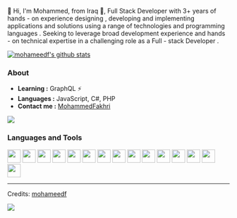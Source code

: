 👋 Hi, I'm Mohammed, from Iraq 🚀,
Full Stack Developer with 3+ years of hands - on experience designing , developing and implementing applications and solutions using a range of technologies and programming languages . Seeking to leverage broad development experience and hands - on technical expertise in a challenging role as a Full - stack Developer .

[![mohameedf's github stats](https://github-readme-stats.vercel.app/api?username=mohameedf&show_icons=true&count_private=true&show_icons=true&theme=react)](https://github.com/mohameedf)

### About

- **Learning :** GraphQL :zap:
- **Languages :** JavaScript, C#, PHP
- **Contact me :** [MohammedFakhri](https://www.linkedin.com/in/mohammed-fakhri-463054134/)

<img src="https://github-readme-stats.vercel.app/api/top-langs/?username=mohameedf&layout=compact&theme=react"/>

### Languages and Tools

<code><img height="30" src="https://upload.wikimedia.org/wikipedia/commons/thumb/d/d9/Node.js_logo.svg/1200px-Node.js_logo.svg.png"></code>
<code><img height="30" src="https://d33wubrfki0l68.cloudfront.net/e937e774cbbe23635999615ad5d7732decad182a/26072/logo-small.ede75a6b.svg"></code>
<code><img height="30" src="https://upload.wikimedia.org/wikipedia/commons/thumb/9/99/Unofficial_JavaScript_logo_2.svg/480px-Unofficial_JavaScript_logo_2.svg.png"></code>
<code><img height="30" src="https://upload.wikimedia.org/wikipedia/commons/thumb/4/4c/Typescript_logo_2020.svg/1200px-Typescript_logo_2020.svg.png"></code>
<code><img height="30" src="https://img.stackshare.io/service/7419/20165699.png"></code>
<code><img height="30" src="https://upload.wikimedia.org/wikipedia/commons/thumb/e/ee/.NET_Core_Logo.svg/1200px-.NET_Core_Logo.svg.png"></code>
<code><img height="30" src="https://iconape.com/wp-content/png_logo_vector/c-sharp-c-logo.png"></code>
<code><img height="30" src="https://www.freeiconspng.com/thumbs/sql-server-icon-png/sql-server-icon-png-1.png"></code>
<code><img height="30" src="https://upload.wikimedia.org/wikipedia/commons/thumb/2/29/Postgresql_elephant.svg/1200px-Postgresql_elephant.svg.png"></code>
<code><img height="30" src="https://upload.wikimedia.org/wikipedia/commons/thumb/a/a7/React-icon.svg/1280px-React-icon.svg.png"></code>
<code><img height="30" src="https://upload.wikimedia.org/wikipedia/commons/thumb/8/8e/Nextjs-logo.svg/800px-Nextjs-logo.svg.png"></code>
<code><img height="30" src="https://miro.medium.com/max/512/1*9U1toerFxB8aiFRreLxEUQ.png"></code>
<code><img height="30" src="https://upload.wikimedia.org/wikipedia/commons/thumb/3/36/Logo.min.svg/2560px-Logo.min.svg.png"></code>
<code><img height="30" src="https://download.logo.wine/logo/MySQL/MySQL-Logo.wine.png"></code>
<code><img height="30" src="https://upload.wikimedia.org/wikipedia/commons/f/f3/Visual_Studio_Code_0.10.1_icon.png"></code>

---

Credits: [mohameedf](https://github.com/mohameedf) 
<p><img src="https://komarev.com/ghpvc/?username=mohameedf&style=flat"</p>
